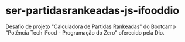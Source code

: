 # ser-partidasrankeadas-js-ifooddio
Desafio de projeto "Calculadora de Partidas Rankeadas" do Bootcamp "Potência Tech iFood - Programação do Zero" oferecido pela Dio.
